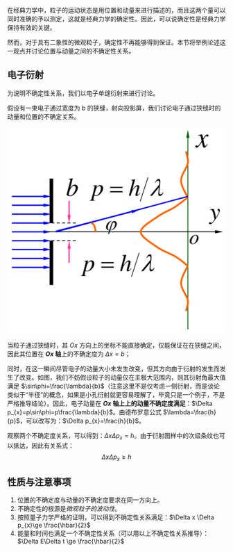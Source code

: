 在经典力学中，粒子的运动状态是用位置和动量来进行描述的，而且这两个量可以同时准确的予以测定，这就是经典力学的确定性。因此，可以说确定性是经典力学保持有效的关键。

然而，对于具有二象性的微观粒子，确定性不再能够得到保证。本节将举例论述这一观点并讨论位置与动量之间的不确定性关系。

## 电子衍射

为说明不确定性关系，我们以电子单缝衍射来进行讨论。

假设有一束电子通过宽度为 b 的狭缝，射向投影屏，我们讨论电子通过狭缝时的动量和位置的不确定关系。

![300](Resource/e057274d99ee10f5e4efd6b07e7c2ff6.png)


当粒子通过狭缝时，其 $Ox$ 方向上的坐标不能直接确定，仅能保证在在狭缝之间，因此其位置在 **$Ox$ 轴**上的不确定度为 $\Delta x=b$；

同时，在这一瞬间尽管电子的动量大小未发生改变，但其方向由于衍射的发生而发生了改变。如图，我们不妨假设粒子的动量仅在主极大范围内，则其衍射角最大值满足 $\sin\phi=\frac{\lambda}{b}$（注意这里不是仅考虑一侧衍射，而是谈论类似于“半径”的概念，如果是小孔衍射就更容易理解了，毕竟只是一个例子，不是严格推导结论）。因此，电子动量在 **$Ox$ 轴上上的动量不确定度满足**：$\Delta p_{x}=p\sin\phi=p\frac{\lambda}{b}$。由德布罗意公式 $\lambda=\frac{h}{p}$，可以改写为：$\Delta  p_{x}=\frac{h}{b}$。

观察两个不确定度关系，可以得到：$\Delta x \Delta p_{x}=h$。由于衍射图样中的次级条纹也可以抵达，因此有关系式：
$$
\Delta x \Delta p_{x}\ge h
$$
## 性质与注意事项

1. 位置的不确定度与动量的不确定度要求在同一方向上。
2. 不确定性的根源是*微观粒子的波动性*。
3. 按照量子力学严格的证明，可以得到不确定性关系满足：$\Delta x \Delta p_{x}\ge \frac{\hbar}{2}$
4. 能量和时间也满足一个不确定性关系（可以用以上不确定性关系推导）：$\Delta E\Delta t \ge \frac{\hbar}{2}$